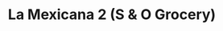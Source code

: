 ---
title: "La Mexicana 2 (S & O Grocery)"
url: /immokalee/la-mexicana-2-s-and-o-grocery/
shop: supermarket
---